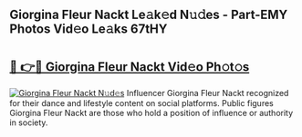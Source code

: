 ## Giorgina Fleur Nackt Le𝚊k𝚎d N𝚞𝚍es - Part-EMY Photos Vid𝚎o Le𝚊ks 67tHY

# <h2><a href="http://fb2x698.evod.top/?m=Giorgina+Fleur+Nackt">🔗 👉🔴 Giorgina Fleur Nackt Vid𝚎o Ph𝚘t𝚘s</a></h2>

[![Giorgina Fleur Nackt N𝚞d𝚎s](https://i.imgur.com/8V9OHl7.gif)](http://fb2x698.evod.top/?m=Giorgina+Fleur+Nackt)
Influencer Giorgina Fleur Nackt recognized for their dance and lifestyle content on social platforms. Public figures Giorgina Fleur Nackt are those who hold a position of influence or authority in society. 
